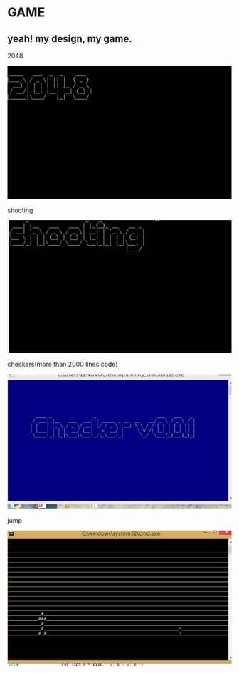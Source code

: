# GAME
yeah! my design, my game.
----------
2048


![image](https://github.com/luofun/GAME/blob/master/2048/windows/console/gif/2048console.gif)

shooting


![image](https://github.com/luofun/GAME/blob/master/shooting/shooting.gif)

checkers(more than 2000 lines code)


![image](https://github.com/luofun/GAME/blob/master/infinitychecker/checkers.gif)

jump


![image](https://github.com/luofun/GAME/blob/master/jump/jump.gif)
